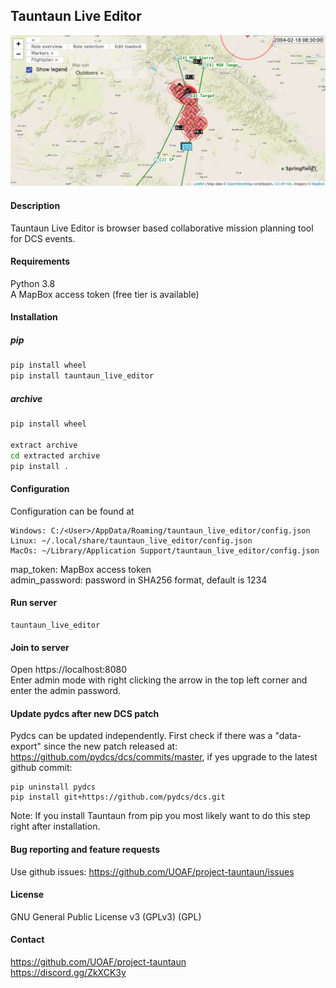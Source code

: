 ## Tauntaun Live Editor

![Screenshot](https://github.com/UOAF/project-tauntaun/raw/v0.1.0/images/screenshot.png)

#### Description
Tauntaun Live Editor is browser based collaborative mission planning tool for DCS events.

#### Requirements
Python 3.8  
A MapBox access token (free tier is available)
#### Installation
##### pip
```bash
pip install wheel
pip install tauntaun_live_editor
```
##### archive
```bash
pip install wheel

extract archive
cd extracted archive
pip install .
```

#### Configuration
Configuration can be found at
```
Windows: C:/<User>/AppData/Roaming/tauntaun_live_editor/config.json
Linux: ~/.local/share/tauntaun_live_editor/config.json
MacOs: ~/Library/Application Support/tauntaun_live_editor/config.json
```
map_token: MapBox access token  
admin_password: password in SHA256 format, default is 1234
#### Run server
```
tauntaun_live_editor
```

#### Join to server
Open https://localhost:8080  
Enter admin mode with right clicking the arrow in the top left corner and enter the admin password. 

#### Update pydcs after new DCS patch
Pydcs can be updated independently. First check if there was a "data-export" since the new patch released at: https://github.com/pydcs/dcs/commits/master, if yes upgrade to the latest github commit:

```
pip uninstall pydcs
pip install git+https://github.com/pydcs/dcs.git
```
Note: If you install Tauntaun from pip you most likely want to do this step right after installation.

#### Bug reporting and feature requests
Use github issues:
https://github.com/UOAF/project-tauntaun/issues

#### License 
GNU General Public License v3 (GPLv3) (GPL)

#### Contact
https://github.com/UOAF/project-tauntaun  
https://discord.gg/ZkXCK3y

